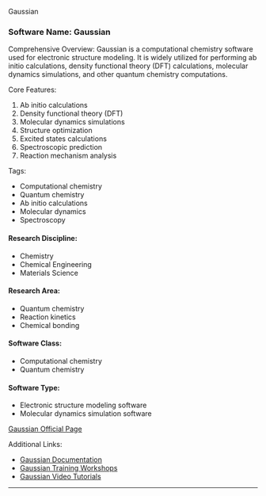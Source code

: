 Gaussian
### Software Name: Gaussian

Comprehensive Overview:
Gaussian is a computational chemistry software used for electronic structure modeling. It is widely utilized for performing ab initio calculations, density functional theory (DFT) calculations, molecular dynamics simulations, and other quantum chemistry computations.

Core Features:
1. Ab initio calculations
2. Density functional theory (DFT)
3. Molecular dynamics simulations
4. Structure optimization
5. Excited states calculations
6. Spectroscopic prediction
7. Reaction mechanism analysis

Tags:
- Computational chemistry
- Quantum chemistry
- Ab initio calculations
- Molecular dynamics
- Spectroscopy

#### Research Discipline:
- Chemistry
- Chemical Engineering
- Materials Science

#### Research Area:
- Quantum chemistry
- Reaction kinetics
- Chemical bonding

#### Software Class:
- Computational chemistry
- Quantum chemistry

#### Software Type:
- Electronic structure modeling software
- Molecular dynamics simulation software

[Gaussian Official Page](http://gaussian.com/)

Additional Links:
- [Gaussian Documentation](http://gaussian.com/glossary/)
- [Gaussian Training Workshops](http://gaussian.com/g03/g03manual.htm)
- [Gaussian Video Tutorials](https://www.youtube.com/user/TheGaussianChannel)
--------------------------------------
